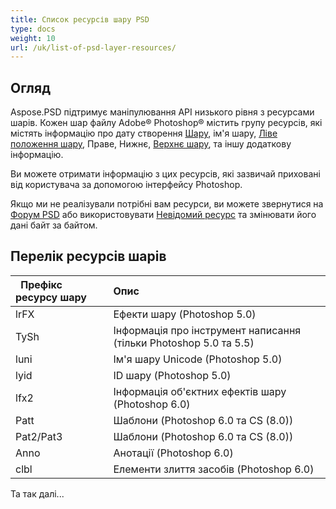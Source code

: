 ```yaml
---
title: Список ресурсів шару PSD
type: docs
weight: 10
url: /uk/list-of-psd-layer-resources/
---
```


## **Огляд**
Aspose.PSD підтримує маніпулювання API низького рівня з ресурсами шарів. Кожен шар файлу Adobe® Photoshop® містить групу ресурсів, які містять інформацію про дату створення [Шару](https://reference.aspose.com/psd/net/aspose.psd.fileformats.psd.layers/layer), ім'я шару, [Ліве положення шару](https://reference.aspose.com/psd/net/aspose.psd.fileformats.psd.layers/layer/properties/left), Праве, Нижнє, [Верхнє шару](https://reference.aspose.com/psd/net/aspose.psd.fileformats.psd.layers/layer/properties/top), та іншу додаткову інформацію.

Ви можете отримати інформацію з цих ресурсів, які зазвичай приховані від користувача за допомогою інтерфейсу Photoshop.

Якщо ми не реалізували потрібні вам ресурси, ви можете звернутися на [Форум PSD](https://forum.aspose.com/c/psd) або використовувати [Невідомий ресурс](https://reference.aspose.com/psd/net/aspose.psd.fileformats.psd.layers.layerresources/unknownresource) та змінювати його дані байт за байтом.

## **Перелік ресурсів шарів**

|` `**Префікс ресурсу шару**|**Опис**|
| :- | :- |
|lrFX|Ефекти шару (Photoshop 5.0)|
|TySh|Інформація про інструмент написання (тільки Photoshop 5.0 та 5.5)|
|luni|Ім'я шару Unicode (Photoshop 5.0)|
|lyid|ID шару (Photoshop 5.0)|
|lfx2|Інформація об'єктних ефектів шару (Photoshop 6.0)|
|Patt|Шаблони (Photoshop 6.0 та CS (8.0))|
|Pat2/Pat3|Шаблони (Photoshop 6.0 та CS (8.0))|
|Anno|Анотації (Photoshop 6.0)|
|clbl|Елементи злиття засобів (Photoshop 6.0)|
Та так далі...
